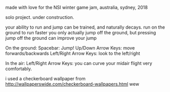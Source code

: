 made with love for the NSI winter game jam, australia, sydney, 2018

solo project. under construction.

your ability to run and jump can be trained, and naturally decays.
run on the ground to run faster
you only actually jump off the ground, but pressing jump off the ground can improve your jump

On the ground:
Spacebar: Jump!
Up/Down Arrow Keys: move forwards/backwards
Left/Right Arrow Keys: look to the left/right

In the air: 
Left/Right Arrow Keys: you can curve your midair flight very comfortably.

i used a checkerboard wallpaper from http://wallpaperswide.com/checkerboard-wallpapers.html wew